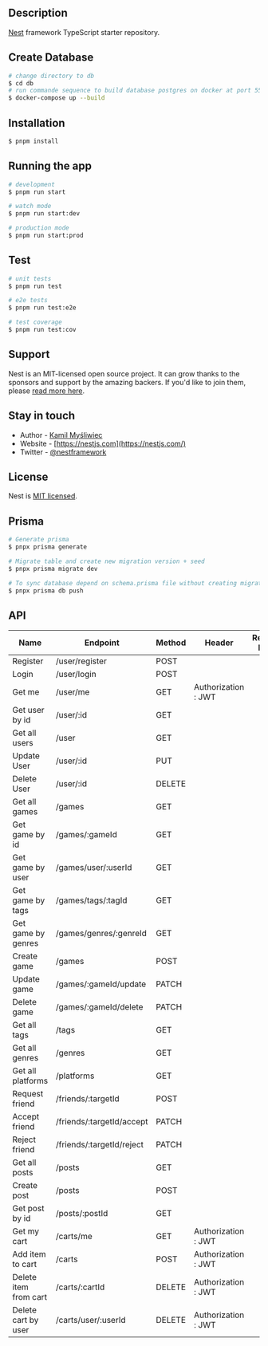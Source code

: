 ## Description

[Nest](https://github.com/nestjs/nest) framework TypeScript starter repository.

## Create Database

```bash
# change directory to db
$ cd db
# run commande sequence to build database postgres on docker at port 5555
$ docker-compose up --build
```

## Installation

```bash
$ pnpm install
```

## Running the app

```bash
# development
$ pnpm run start

# watch mode
$ pnpm run start:dev

# production mode
$ pnpm run start:prod
```

## Test

```bash
# unit tests
$ pnpm run test

# e2e tests
$ pnpm run test:e2e

# test coverage
$ pnpm run test:cov
```

## Support

Nest is an MIT-licensed open source project. It can grow thanks to the sponsors and support by the amazing backers. If you'd like to join them, please [read more here](https://docs.nestjs.com/support).

## Stay in touch

- Author - [Kamil Myśliwiec](https://kamilmysliwiec.com)
- Website - [https://nestjs.com](https://nestjs.com/)
- Twitter - [@nestframework](https://twitter.com/nestframework)

## License

Nest is [MIT licensed](LICENSE).

## Prisma

```bash
# Generate prisma
$ pnpx prisma generate

# Migrate table and create new migration version + seed
$ pnpx prisma migrate dev

# To sync database depend on schema.prisma file without creating migration version
$ pnpx prisma db push
```

## API

| Name                  | Endpoint                  | Method | Header              | Request Body | Response Code | Remark               |
| --------------------- | ------------------------- | ------ | ------------------- | ------------ | ------------- | -------------------- |
| Register              | /user/register            | POST   |                     |              |               |                      |
| Login                 | /user/login               | POST   |                     |              |               |                      |
| Get me                | /user/me                  | GET    | Authorization : JWT |              |               |
| Get user by id        | /user/:id                 | GET    |                     |              |               |                      |
| Get all users         | /user                     | GET    |                     |              |               |                      |
| Update User           | /user/:id                 | PUT    |                     |              |               |                      |
| Delete User           | /user/:id                 | DELETE |                     |              |               |                      |
| Get all games         | /games                    | GET    |                     |              |               | verified&non-deleted |
| Get game by id        | /games/:gameId            | GET    |                     |              |               |                      |
| Get game by user      | /games/user/:userId       | GET    |                     |              |               |                      |
| Get game by tags      | /games/tags/:tagId        | GET    |                     |              |               |
| Get game by genres    | /games/genres/:genreId    | GET    |                     |              |               |
| Create game           | /games                    | POST   |                     |              |               | non-verified         |
| Update game           | /games/:gameId/update     | PATCH  |                     |              |               |                      |
| Delete game           | /games/:gameId/delete     | PATCH  |                     |              |               |                      |
| Get all tags          | /tags                     | GET    |                     |              |               |
| Get all genres        | /genres                   | GET    |                     |              |               |
| Get all platforms     | /platforms                | GET    |                     |              |               |
| Request friend        | /friends/:targetId        | POST   |                     |              |               |                      |
| Accept friend         | /friends/:targetId/accept | PATCH  |                     |              |               |                      |
| Reject friend         | /friends/:targetId/reject | PATCH  |                     |              |               |                      |
| Get all posts         | /posts                    | GET    |                     |              |               | non-deleted          |
| Create post           | /posts                    | POST   |                     |              |               |                      |
| Get post by id        | /posts/:postId            | GET    |                     |              |               | include owned user   |
| Get my cart           | /carts/me                 | GET    | Authorization : JWT |              |               |
| Add item to cart      | /carts                    | POST   | Authorization : JWT |              |               |
| Delete item from cart | /carts/:cartId            | DELETE | Authorization : JWT |              |               |
| Delete cart by user   | /carts/user/:userId       | DELETE | Authorization : JWT |              |               |
